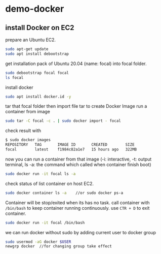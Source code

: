 # demo-docker

## install Docker on EC2

prepare an Ubuntu EC2.
```sh
sudo apt-get update
sudo apt install debootstrap
```
get installation pack of Ubuntu 20.04 (name: focal) into focal folder.
```sh
sudo debootstrap focal focal
ls focal
```

install docker
```sh
sudo apt install docker.id -y
```

tar that focal folder then import file tar to create Docker Image
run a container from image
```sh
sudo tar -C focal -c . | sudo docker import - focal
```
check result with  
```sh
$ sudo docker images
REPOSITORY   TAG       IMAGE ID       CREATED        SIZE
focal        latest    f1984c82a1e7   15 hours ago   322MB
```

now you can run a container from that image (-i: interactive, -t: output terminal, ls -a: the command which called when container finish boot)
```sh
sudo docker run -it focal ls -a
```

check status of list container on host EC2.
```sh
sudo docker container ls -a    //or sudo docker ps-a
```
Container will be stop/exited when its has no task. 
call container with `/bin/bash` to keep container running continuously.
use `CTR + D` to exit container.
```sh
sudo docker run -it focal /bin/bash
```

we can run docker without sudo by adding current user to docker group
```sh
sudo usermod -aG docker $USER
newgrp docker  //for changing group take effect
```


